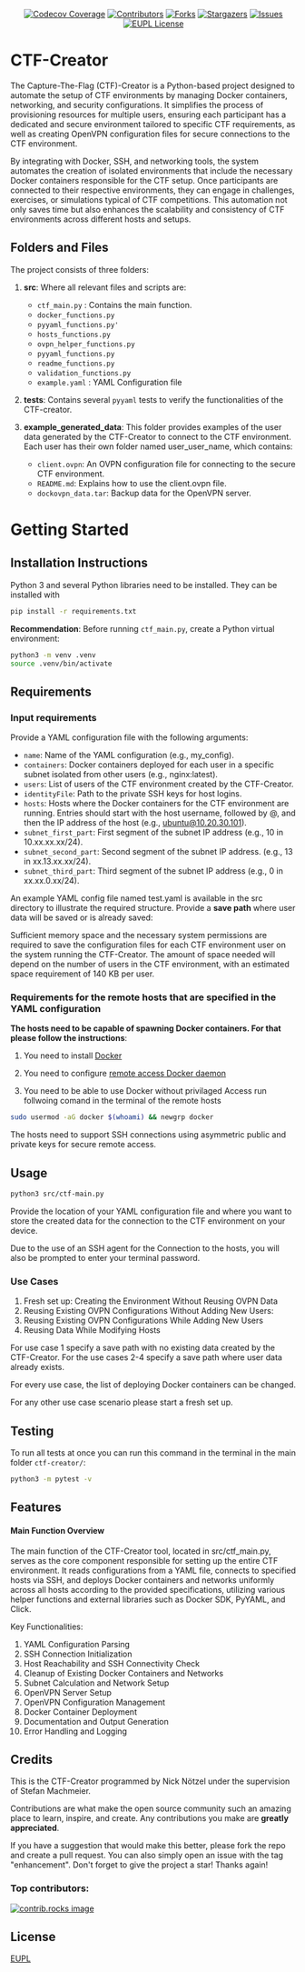 <a id="readme-top"></a>

<!-- PROJECT SHIELDS -->
<div align="center">

[![Codecov Coverage][coverage-shield]][coverage-url]
[![Contributors][contributors-shield]][contributors-url]
[![Forks][forks-shield]][forks-url]
[![Stargazers][stars-shield]][stars-url]
[![Issues][issues-shield]][issues-url]
[![EUPL License][license-shield]][license-url]

</div>

# CTF-Creator

The Capture-The-Flag (CTF)-Creator is a Python-based project designed to automate the setup of CTF environments by managing Docker containers, networking, and security configurations. It simplifies the process of provisioning resources for multiple users, ensuring each participant has a dedicated and secure environment tailored to specific CTF requirements, as well as creating OpenVPN configuration files for secure connections to the CTF environment.

By integrating with Docker, SSH, and networking tools, the system automates the creation of isolated environments that include the necessary Docker containers responsible for the CTF setup. Once participants are connected to their respective environments, they can engage in challenges, exercises, or simulations typical of CTF competitions. This automation not only saves time but also enhances the scalability and consistency of CTF environments across different hosts and setups.

## Folders and Files

The project consists of three folders:
1. **src**: Where all relevant files and scripts are:
    - `ctf_main.py` : Contains the main function.
    - `docker_functions.py`
    - `pyyaml_functions.py'`
    - `hosts_functions.py`
    - `ovpn_helper_functions.py`
    - `pyyaml_functions.py`
    - `readme_functions.py`
    - `validation_functions.py`
    - `example.yaml` : YAML Configuration file

2. **tests**: Contains several `pyyaml` tests to verify the functionalities of the CTF-creator.
3. **example_generated_data**: This folder provides examples of the user data generated by the CTF-Creator to connect to the CTF environment. Each user has their own folder named user_user_name, which contains:

   - `client.ovpn`: An OVPN configuration file for connecting to the secure CTF environment.
   - `README.md`: Explains how to use the client.ovpn file.
   - `dockovpn_data.tar`: Backup data for the OpenVPN server.

# Getting Started

## Installation Instructions

Python 3 and several Python libraries need to be installed. They can be installed with
```bash
pip install -r requirements.txt
```

**Recommendation**: Before running `ctf_main.py`, create a Python virtual environment:
```bash
python3 -m venv .venv
source .venv/bin/activate
```
## Requirements

### Input requirements

Provide a YAML configuration file with the following arguments:

- `name`: Name of the YAML configuration (e.g., my_config).
- `containers`: Docker containers deployed for each user in a specific subnet isolated from other users (e.g., nginx:latest).
- `users`: List of users of the CTF environment created by the CTF-Creator.
- `identityFile`: Path to the private SSH keys for host logins.
- `hosts`: Hosts where the Docker containers for the CTF environment are running. Entries should start with the host username, followed by @, and then the IP address of the host (e.g., ubuntu@10.20.30.101).
- `subnet_first_part`: First segment of the subnet IP address (e.g., 10 in 10.xx.xx.xx/24).
- `subnet_second_part`: Second segment of the subnet IP address. (e.g., 13 in xx.13.xx.xx/24).
- `subnet_third_part`: Third segment of the subnet IP address (e.g., 0 in xx.xx.0.xx/24).

An example YAML config file named test.yaml is available in the src directory to illustrate the required structure.
Provide a **save path** where user data will be saved or is already saved:

Sufficient memory space and the necessary system permissions are required to save the configuration files for each CTF environment user on the system running the CTF-Creator. The amount of space needed will depend on the number of users in the CTF environment, with an estimated space requirement of 140 KB per user.

### Requirements for the remote hosts that are specified in the YAML configuration
**The hosts need to be capable of spawning Docker containers. For that please follow the instructions**:

1. You need to install [Docker](https://docs.docker.com/engine/install/ubuntu/)

2. You need to configure [remote access Docker daemon](https://docs.docker.com/engine/daemon/remote-access/)

3. You need to be able to use Docker without privilaged Access run follwoing comand in the terminal of the remote hosts

```sh
sudo usermod -aG docker $(whoami) && newgrp docker
```

The hosts need to support SSH connections using asymmetric public and private keys for secure remote access.

## Usage

```sh
python3 src/ctf-main.py
```

Provide the location of your YAML configuration file and where you want to store the created data for the connection to the CTF environment on your device.

Due to the use of an SSH agent for the Connection to the hosts, you will also be prompted to enter your terminal password.

### Use Cases

1. Fresh set up: Creating the Environment Without Reusing OVPN Data
2. Reusing Existing OVPN Configurations Without Adding New Users:
3. Reusing Existing OVPN Configurations While Adding New Users
4. Reusing Data While Modifying Hosts

For use case 1 specify a save path with no existing data created by the CTF-Creator.
For the use cases 2-4 specify a save path where user data already exists.

For every use case, the list of deploying Docker containers can be changed.

For any other use case scenario please start a fresh set up.

## Testing
To run all tests at once you can run this command in the terminal in the main folder `ctf-creator/`:

```sh
python3 -m pytest -v
```

## Features

#### Main Function Overview

The main function of the CTF-Creator tool, located in src/ctf_main.py, serves as the core component responsible for setting up the entire CTF environment. It reads configurations from a YAML file, connects to specified hosts via SSH, and deploys Docker containers and networks uniformly across all hosts according to the provided specifications, utilizing various helper functions and external libraries such as Docker SDK, PyYAML, and Click.

Key Functionalities:

1. YAML Configuration Parsing
2. SSH Connection Initialization
3. Host Reachability and SSH Connectivity Check
4. Cleanup of Existing Docker Containers and Networks
5. Subnet Calculation and Network Setup
6. OpenVPN Server Setup
7. OpenVPN Configuration Management
8. Docker Container Deployment
9. Documentation and Output Generation
10. Error Handling and Logging

## Credits

This is the CTF-Creator programmed by Nick Nötzel under the supervision of Stefan Machmeier.

Contributions are what make the open source community such an amazing place to learn, inspire, and create. Any contributions you make are **greatly appreciated**.

If you have a suggestion that would make this better, please fork the repo and create a pull request. You can also simply open an issue with the tag "enhancement".
Don't forget to give the project a star! Thanks again!

### Top contributors:

<a href="https://github.com/EMCL-Research-ITSecLab/ctf-creator/graphs/contributors">
  <img src="https://contrib.rocks/image?repo=EMCL-Research-ITSecLab/ctf-creator" alt="contrib.rocks image" />
</a>


## License
[EUPL](https://joinup.ec.europa.eu/sites/default/files/custom-page/attachment/2020-03/EUPL-1.2%20EN.txt)


<!-- MARKDOWN LINKS & IMAGES -->
<!-- https://www.markdownguide.org/basic-syntax/#reference-style-links -->
[contributors-shield]: https://img.shields.io/github/contributors/EMCL-Research-ITSecLab/ctf-creator.svg?style=for-the-badge
[contributors-url]: https://github.com/EMCL-Research-ITSecLab/ctf-creator/graphs/contributors
[forks-shield]: https://img.shields.io/github/forks/EMCL-Research-ITSecLab/ctf-creator.svg?style=for-the-badge
[forks-url]: https://github.com/EMCL-Research-ITSecLab/ctf-creator/network/members
[stars-shield]: https://img.shields.io/github/stars/EMCL-Research-ITSecLab/ctf-creator.svg?style=for-the-badge
[stars-url]: https://github.com/EMCL-Research-ITSecLab/ctf-creator/stargazers
[issues-shield]: https://img.shields.io/github/issues/EMCL-Research-ITSecLab/ctf-creator.svg?style=for-the-badge
[issues-url]: https://github.com/EMCL-Research-ITSecLab/ctf-creator/issues
[license-shield]: https://img.shields.io/github/license/EMCL-Research-ITSecLab/ctf-creator.svg?style=for-the-badge
[license-url]: https://github.com/EMCL-Research-ITSecLab/ctf-creator/blob/master/LICENSE.txt
[coverage-shield]: https://img.shields.io/codecov/c/github/EMCL-Research-ITSecLab/ctf-creator?style=for-the-badge
[coverage-url]: https://app.codecov.io/github/EMCL-Research-ITSecLab/ctf-creator
